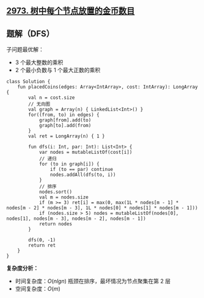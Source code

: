 ## [2973. 树中每个节点放置的金币数目](https://leetcode.cn/problems/find-number-of-coins-to-place-in-tree-nodes/description/)

## 题解（DFS）

子问题最优解：
- 3 个最大整数的乘积
- 2 个最小负数与 1 个最大正数的乘积

```
class Solution {
    fun placedCoins(edges: Array<IntArray>, cost: IntArray): LongArray {
        val n = cost.size
        // 无向图
        val graph = Array(n) { LinkedList<Int>() }
        for((from, to) in edges) {
            graph[from].add(to)
            graph[to].add(from)
        }
        val ret = LongArray(n) { 1 }

        fun dfs(i: Int, par: Int): List<Int> {
            var nodes = mutableListOf(cost[i])
            // 递归
            for (to in graph[i]) {
                if (to == par) continue
                nodes.addAll(dfs(to, i))
            }
            // 排序
            nodes.sort()
            val m = nodes.size
            if (m >= 3) ret[i] = max(0, max(1L * nodes[m - 1] * nodes[m - 2] * nodes[m - 3], 1L * nodes[0] * nodes[1] * nodes[m - 1]))
            if (nodes.size > 5) nodes = mutableListOf(nodes[0], nodes[1], nodes[m - 3], nodes[m - 2], nodes[m - 1])
            return nodes
        }

        dfs(0, -1)
        return ret
    }
}
```

**复杂度分析：**

- 时间复杂度：$O(nlgn)$ 瓶颈在排序，最坏情况为节点聚集在第 $2$ 层
- 空间复杂度：$O(m)$

